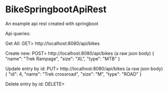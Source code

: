 # BikeSpringbootApiRest
An example api rest created with springboot

Api queries:

Get All:
GET> http://localhost:8080/api/bikes

Create new:
POST> http://localhost:8080/api/bikes
(a raw json body)
{
    "name": "Trek Rampage",
    "size": "XL",
    "type": "MTB"
}

Update entry by id:
PUT> http://localhost:8080/api/bikes
(a raw json body)
{
    "id": 4,
    "name": "Trek crossroad",
    "size": "M",
    "type": "ROAD"
}

Delete entry by id:
DELETE> 

